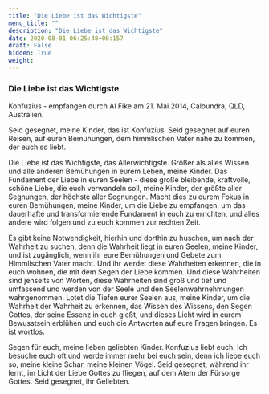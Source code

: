 ```yaml
---
title: "Die Liebe ist das Wichtigste"
menu_title: ""
description: "Die Liebe ist das Wichtigste"
date: 2020-08-01 06:25:48+00:157
draft: False
hidden: True
weight:
---
```

### Die Liebe ist das Wichtigste

Konfuzius - empfangen durch Al Fike am 21. Mai 2014, Caloundra, QLD, Australien.

Seid gesegnet, meine Kinder, das ist Konfuzius. Seid gesegnet auf euren Reisen, auf euren Bemühungen, dem himmlischen Vater nahe zu kommen, der euch so liebt.

Die Liebe ist das Wichtigste, das Allerwichtigste. Größer als alles Wissen und alle anderen Bemühungen in eurem Leben, meine Kinder. Das Fundament der Liebe in euren Seelen - diese große bleibende, kraftvolle, schöne Liebe, die euch verwandeln soll, meine Kinder, der größte aller Segnungen, der höchste aller Segnungen. Macht dies zu eurem Fokus in euren Bemühungen, meine Kinder, um die Liebe zu empfangen, um das dauerhafte und transformierende Fundament in euch zu errichten, und alles andere wird folgen und zu euch kommen zur rechten Zeit.

Es gibt keine Notwendigkeit, hierhin und dorthin zu huschen, um nach der Wahrheit zu suchen, denn die Wahrheit liegt in euren Seelen, meine Kinder, und ist zugänglich, wenn ihr eure Bemühungen und Gebete zum Himmlischen Vater macht. Und ihr werdet diese Wahrheiten erkennen, die in euch wohnen, die mit dem Segen der Liebe kommen. Und diese Wahrheiten sind jenseits von Worten, diese Wahrheiten sind groß und tief und umfassend und werden von der Seele und den Seelenwahrnehmungen wahrgenommen. Lotet die Tiefen eurer Seelen aus, meine Kinder, um die Wahrheit der Wahrheit zu erkennen, das Wissen des Wissens, den Segen Gottes, der seine Essenz in euch gießt, und dieses Licht wird in eurem Bewusstsein erblühen und euch die Antworten auf eure Fragen bringen. Es ist wortlos.

Segen für euch, meine lieben geliebten Kinder. Konfuzius liebt euch. Ich besuche euch oft und werde immer mehr bei euch sein, denn ich liebe euch so, meine kleine Schar, meine kleinen Vögel. Seid gesegnet, während ihr lernt, im Licht der Liebe Gottes zu fliegen, auf dem Atem der Fürsorge Gottes. Seid gesegnet, ihr Geliebten.
